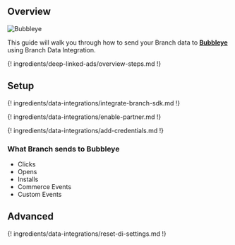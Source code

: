 ## Overview

![Bubbleye](https://cdn.branch.io/branch-assets/ad-partner-manager/584040990008955077/Bubbleye_logo-1544225654643.png)

This guide will walk you through how to send your Branch data to **[Bubbleye](http://bubbleye.com/)** using Branch Data Integration.

{! ingredients/deep-linked-ads/overview-steps.md !}

## Setup

{! ingredients/data-integrations/integrate-branch-sdk.md !}

{! ingredients/data-integrations/enable-partner.md !}

{! ingredients/data-integrations/add-credentials.md !}

### What Branch sends to Bubbleye

* Clicks
* Opens
* Installs
* Commerce Events
* Custom Events

## Advanced

{! ingredients/data-integrations/reset-di-settings.md !}
